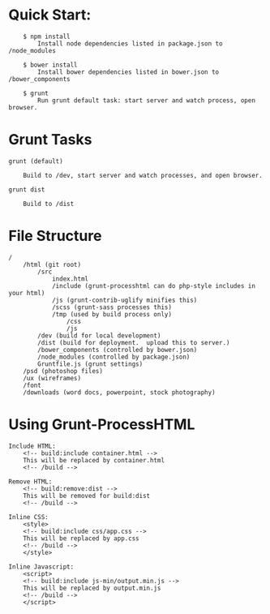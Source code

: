 # Quick Start:

		$ npm install
			Install node dependencies listed in package.json to /node_modules
		
		$ bower install
			Install bower dependencies listed in bower.json to /bower_components

		$ grunt
			Run grunt default task: start server and watch process, open browser.		

# Grunt Tasks

	grunt (default)

		Build to /dev, start server and watch processes, and open browser.

	grunt dist

		Build to /dist

# File Structure

	/
		/html (git root)
			/src
				index.html
				/include (grunt-processhtml can do php-style includes in your html)
				/js (grunt-contrib-uglify minifies this)
				/scss (grunt-sass processes this)
				/tmp (used by build process only)
					/css
					/js
			/dev (build for local development)
			/dist (build for deployment.  upload this to server.)
			/bower_components (controlled by bower.json)
			/node_modules (controlled by package.json)
			Gruntfile.js (grunt settings)
		/psd (photoshop files)
		/ux (wireframes)
		/font 
		/downloads (word docs, powerpoint, stock photography)


# Using Grunt-ProcessHTML

	Include HTML:
		<!-- build:include container.html -->
		This will be replaced by container.html
		<!-- /build -->

	Remove HTML:
		<!-- build:remove:dist -->
		This will be removed for build:dist
		<!-- /build -->

	Inline CSS:
		<style>
		<!-- build:include css/app.css -->
		This will be replaced by app.css
		<!-- /build -->
		</style>

	Inline Javascript:
		<script>
		<!-- build:include js-min/output.min.js -->
		This will be replaced by output.min.js
		<!-- /build -->
		</script>

